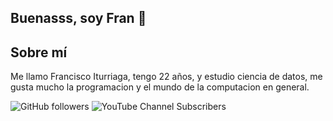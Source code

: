 ## Buenasss, soy Fran 👋

## Sobre mí

Me llamo Francisco Iturriaga, tengo 22 años, y estudio ciencia de datos, me gusta mucho la programacion y el mundo de la computacion en general.

![GitHub followers](https://img.shields.io/github/followers/franiturriagaa) ![YouTube Channel Subscribers](https://img.shields.io/youtube/channel/subscribers/UCYCm4FdTeqUVsZ6EtkKQ-Hg)





<!--
**Franiturriagaa/Franiturriagaa** is a ✨ _special_ ✨ repository because its `README.md` (this file) appears on your GitHub profile.

Here are some ideas to get you started:

- 🔭 I’m currently working on ...
- 🌱 I’m currently learning ...
- 👯 I’m looking to collaborate on ...
- 🤔 I’m looking for help with ...
- 💬 Ask me about ...
- 📫 How to reach me: ...
- 😄 Pronouns: ...
- ⚡ Fun fact: ...
-->
